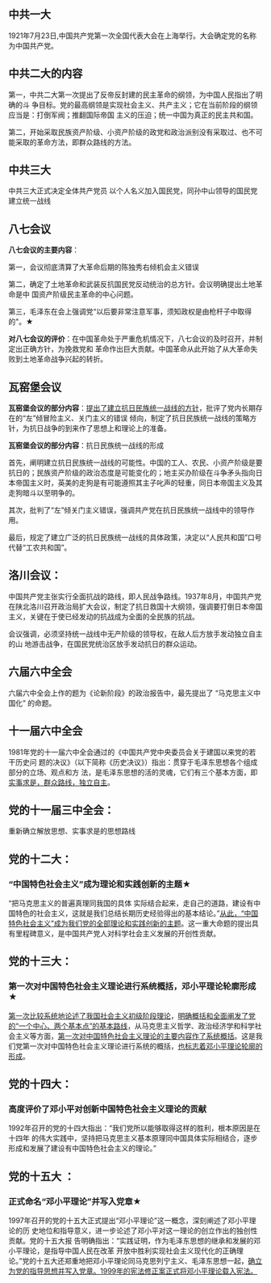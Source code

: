 ## 中共一大

1921年7月23日,中国共产党第一次全国代表大会在上海举行。大会确定党的名称为中国共产党。

## **中共二大的内容**

第一，中共二大第一次提出了反帝反封建的民主革命的纲领，为中国人民指出了明确的斗 争目标。党的最高纲领是实现社会主义、共产主义；它在当前阶段的纲领应当是：打倒军阀；推翻国际帝国 主义的压迫；统一中国为真正的民主共和国。

第二，开始采取民族资产阶级、小资产阶级的政党和政治派别没有采取过、也不可能采取的革命方法，即群众路线的方法。

## 中共三大

中共三大正式决定全体共产党员 以个人名义加入国民党，同孙中山领导的国民党建立统一战线

## 八七会议

**八七会议的主要内容**：

第一，会议彻底清算了大革命后期的陈独秀右倾机会主义错误

第二，确定了土地革命和武装反抗国民党反动统治的总方针。会议明确提出土地革命是中 国资产阶级民主革命的中心问题。

第三，毛泽东在会上强调党“以后要非常注意军事，须知政权是由枪杆子中取得的"。★

**对八七会议的评价**：在中国革命处于严重危机情况下，八七会议的及时召开，并制定出正确方针，为挽救党和 革命作出巨大贡献。中国革命从此开始了从大革命失败到土地革命战争兴起的转折。

## 瓦窑堡会议

**瓦窑堡会议的部分内容**：<u>提出了建立抗日民族统一战线的方针</u>，批评了党内长期存在的“左”倾冒险主义、关门主义的错误 倾向，制定了抗日民族统一战线的策略方针，为抗日战争的到来作了思想上和理论上的准备。

**瓦窑堡会议的部分内容**：抗日民族统一战线的形成

首先，阐明建立抗日民族统一战线的可能性。中国的工人、农民、小资产阶级是要抗日的；民族资产阶级的政治态度是可能变化的；地主买办阶级在斗争矛头指向日本帝国主义时，英美的走狗是有可能遵照其主子叱声的轻重，同日本帝国主义及其走狗暗斗以至明争的。

其次，批判了“左”倾关门主义错误，强调共产党在抗日民族统一战线中的领导作用。

最后，规定了建立广泛的抗日民族统一战线的具体政策，决定以“人民共和国”口号代替“工农共和国”。

## **洛川会议**：

中国共产党主张实行全面抗战的路线，即人民战争路线。1937年8月，中国共产党在陕北洛川召开政治局扩大会议，制定了抗日救国十大纲领，强调要打倒日本帝国主义，关键在于使已经发动的抗战成为全面的全民族的抗战。

会议强调，必须坚持统一战线中无产阶级的领导权，在敌人后方放手发动独立自主的山 地游击战争，在国民党统治区放手发动抗日的群众运动。 

## 六届六中全会

六届六中全会上作的题为《论新阶段》的政治报告中，最先提出了 “马克思主义中国化” 的命题。

## 十一届六中全会

1981年党的十一届六中全会通过的《中国共产党中央委员会关于建国以来党的若干历史问 题的决议》（以下简称《历史决议》）指出：贯穿于毛泽东思想各个组成部分的立场、观点和方 法，是毛泽东思想的活的灵魂，它们有三个基本方面，即<u>实事求是，群众路线，独立自主</u>。

## 党的十一届三中全会：

重新确立解放思想、实事求是的思想路线

## 党的十二大：

### “中国特色社会主义”成为理论和实践创新的主题★

“把马克思主义的普遍真理同我国的具体 实际结合起来，走自己的道路，建设有中国特色的社会主义，这就是我们总结长期历史经验得出的基本结论。”<u>从此，“中国特色社会主义”成为我们党的全部理论和实践创新的主题</u>。这一重大命题的提出具有里程碑意义，是中国共产党人对科学社会主义发展的开创性贡献。

## 党的十三大：

### 第一次对中国特色社会主义理论进行系统概括，邓小平理论轮廓形成★

<u>第一次比较系统地论述了我国社会主义初级阶段理论</u>，<u>明确概括和全面阐发了党的“一个中心、两个基本点”的基本路线</u>，从马克思主义哲学、政治经济学和科学社会主义等方面，<u>第一次对中国特色社会主义理论的主要内容作了系统概括</u>。这是我们党第一次对中国特色社会主义理论进行系统的概括，<u>也标志着邓小平理论轮廓的形成</u>。

## 党的十四大：

### 高度评价了邓小平对创新中国特色社会主义理论的贡献

1992年召开的党的十四大指出：“我们党所以能够取得这样的胜利，根本原因是在十四年 的伟大实践中，坚持把马克思主义基本原理同中国具体实际相结合，逐步形成和发展了建设有中国特色社会主义的理论。”

## 党的十五大 ：

### 正式命名“邓小平理论”并写入党章★

1997年召开的党的十五大正式提出“邓小平理论”这一概念，深刻阐述了邓小平理论的历 史地位和指导意义，进一步论述了邓小平对这一理论的创立作出的独创性贡献。党的十五大报 告明确指出：“实践证明，作为毛泽东思想的继承和发展的邓小平理论，是指导中国人民在改革 开放中胜利实现社会主义现代化的正确理论。”党的十五大还郑重地把邓小平理论同马克思列宁主义、毛泽东思想一起，<u>确立为党的指导思想并写入党章。1999年的宪法修正案正式将邓小平理论载入宪法。</u>
